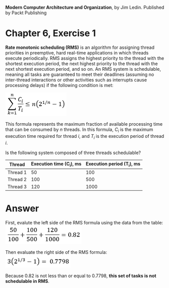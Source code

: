 __Modern Computer Architecture and Organization__, by Jim Ledin. Published by Packt Publishing
# Chapter 6, Exercise 1
**Rate monotonic scheduling (RMS)** is an algorithm for assigning thread priorities in preemptive, hard real-time applications in which threads execute periodically. RMS assigns the highest priority to the thread with the shortest execution period, the next highest priority to the thread with the next shortest execution period, and so on. An RMS system is schedulable, meaning all tasks are guaranteed to meet their deadlines (assuming no inter-thread interactions or other activities such as interrupts cause processing delays) if the following condition is met:

![RMS formula](src/Ex__1_rms_scheduling1.png)

This formula represents the maximum fraction of available processing time that can be consumed by <i>n</i> threads. In this formula, <i>C<sub>i</sub></i> is the maximum execution time required for thread <i>i</i>, and <i>T<sub>i</sub></i> is the execution period of thread <i>i</i>.

Is the following system composed of three threads schedulable?

Thread | Execution time (C<sub>i</sub>), ms | Execution period (T<sub>i</sub>), ms
------ | ------------------------ | --------------------------
Thread 1 | 50 | 100
Thread 2 | 100 | 500
Thread 3 | 120 | 1000

# Answer
First, evalute the left side of the RMS formula using the data from the table:
![RMS left side](src/Ex__1_rms_scheduling2.png)

Then evaluate the right side of the RMS formula:
![RMS right side](src/Ex__1_rms_scheduling3.png)

Because 0.82 is not less than or equal to 0.7798, **this set of tasks is not schedulable in RMS**.